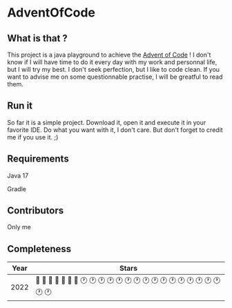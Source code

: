 # AdventOfCode

## What is that ?
This project is a java playground to achieve the [Advent of Code](https://adventofcode.com/) ! 
I don't know if I will have time to do it every day with my work and personnal life, but I will try my best.
I don't seek perfection, but I like to code clean. If you want to advise me on some questionnable practise, I will be greatful to read them.

## Run it
So far it is a simple project. Download it, open it and execute it in your favorite IDE.
Do what you want with it, I don't care. But don't forget to credit me if you use it. ;)

## Requirements
Java 17

Gradle
 
## Contributors
Only me 

## Completeness

| Year | Stars                                                                                                                                                                                                                      |
| ---- |----------------------------------------------------------------------------------------------------------------------------------------------------------------------------------------------------------------------------|
| 2022 | :star2: :star2: :star2: :star2: :star2: :star2: :star2: :clock1: :clock1: :clock1: :clock1: :clock1: :clock1: :clock1: :clock1: :clock1: :clock1: :clock1: :clock1: :clock1: :clock1: :clock1: :clock1: :clock1: :clock1: |
